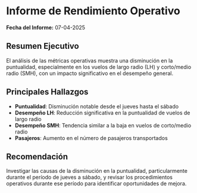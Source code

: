 # Informe de Rendimiento Operativo

**Fecha del Informe:** 07-04-2025

## Resumen Ejecutivo
El análisis de las métricas operativas muestra una disminución en la puntualidad, especialmente en los vuelos de largo radio (LH) y corto/medio radio (SMH), con un impacto significativo en el desempeño general.

## Principales Hallazgos
- **Puntualidad**: Disminución notable desde el jueves hasta el sábado
- **Desempeño LH**: Reducción significativa en la puntualidad de vuelos de largo radio
- **Desempeño SMH**: Tendencia similar a la baja en vuelos de corto/medio radio
- **Pasajeros**: Aumento en el número de pasajeros transportados

## Recomendación
Investigar las causas de la disminución en la puntualidad, particularmente durante el período de jueves a sábado, y revisar los procedimientos operativos durante ese período para identificar oportunidades de mejora. 